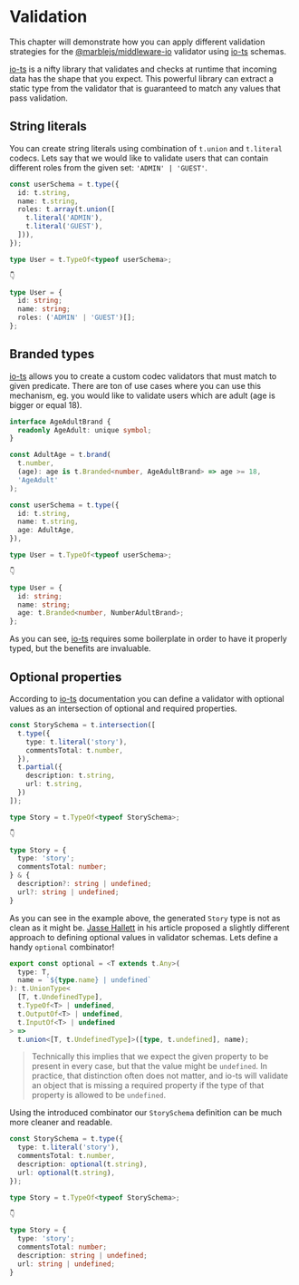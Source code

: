 # Validation

This chapter will demonstrate how you can apply different validation strategies for the [@marblejs/middleware-io](../api-reference/middleware-io.md) validator using [io-ts](https://github.com/gcanti/io-ts) schemas.

[io-ts](https://github.com/gcanti/io-ts) is a nifty library that validates and checks at runtime that incoming data has the shape that you expect. This powerful library can extract a static type from the validator that is guaranteed to match any values that pass validation.

## String literals

You can create string literals using combination of `t.union` and `t.literal` codecs. Lets say that we would like to validate users that can contain different roles from the given set: `'ADMIN' | 'GUEST'`.

```typescript
const userSchema = t.type({
  id: t.string,
  name: t.string,
  roles: t.array(t.union([
    t.literal('ADMIN'),
    t.literal('GUEST'),
  ])),
});

type User = t.TypeOf<typeof userSchema>;

👇

type User = {
  id: string;
  name: string;
  roles: ('ADMIN' | 'GUEST')[];
};
```

## Branded types

[io-ts](https://github.com/gcanti/io-ts) allows you to create a custom codec validators that must match to given predicate. There are ton of use cases where you can use this mechanism, eg. you would like to validate users which are adult \(age is bigger or equal 18\).

```typescript
interface AgeAdultBrand {
  readonly AgeAdult: unique symbol;
}

const AdultAge = t.brand(
  t.number,
  (age): age is t.Branded<number, AgeAdultBrand> => age >= 18,
  'AgeAdult'
);

const userSchema = t.type({
  id: t.string,
  name: t.string,
  age: AdultAge,
}),

type User = t.TypeOf<typeof userSchema>;

👇

type User = {
  id: string;
  name: string;
  age: t.Branded<number, NumberAdultBrand>;
};
```

As you can see, [io-ts](https://github.com/gcanti/io-ts) requires some boilerplate in order to have it properly typed, but the benefits are invaluable.

## Optional properties

According to [io-ts](https://github.com/gcanti/io-ts) documentation you can define a validator with optional values as an intersection of optional and required properties.

```typescript
const StorySchema = t.intersection([
  t.type({
    type: t.literal('story'),
    commentsTotal: t.number,
  }),
  t.partial({
    description: t.string,
    url: t.string,
  })
]);

type Story = t.TypeOf<typeof StorySchema>;

👇

type Story = {
  type: 'story';
  commentsTotal: number;
} & {
  description?: string | undefined;
  url?: string | undefined;
}
```

As you can see in the example above, the generated `Story` type is not as clean as it might be. [Jasse Hallett](https://www.olioapps.com/blog/checking-types-real-world-typescript/) in his article proposed a slightly different approach to defining optional values in validator schemas. Lets define a handy `optional` combinator!

```typescript
export const optional = <T extends t.Any>(
  type: T,
  name = `${type.name} | undefined`
): t.UnionType<
  [T, t.UndefinedType],
  t.TypeOf<T> | undefined,
  t.OutputOf<T> | undefined,
  t.InputOf<T> | undefined
> =>
  t.union<[T, t.UndefinedType]>([type, t.undefined], name);
```

> Technically this implies that we expect the given property to be present in every case, but that the value might be `undefined`. In practice, that distinction often does not matter, and io-ts will validate an object that is missing a required property if the type of that property is allowed to be `undefined`.

Using the introduced combinator our `StorySchema` definition can be much more cleaner and readable.

```typescript
const StorySchema = t.type({
  type: t.literal('story'),
  commentsTotal: t.number,
  description: optional(t.string),
  url: optional(t.string),
});

type Story = t.TypeOf<typeof StorySchema>;

👇

type Story = {
  type: 'story';
  commentsTotal: number;
  description: string | undefined;
  url: string | undefined;
}
```

